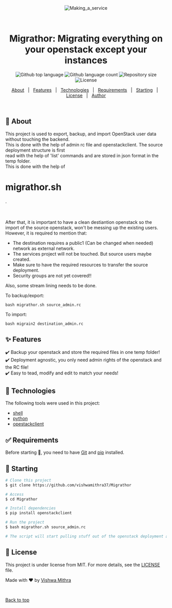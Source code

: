 <div align="center" id="top"> 
  <img src="./.github/app.gif" alt="Making_a_service" />

  &#xa0;

  <!-- <a href="https://making_a_service.netlify.app">Demo</a> -->
</div>

<h1 align="center">Migrathor: Migrating everything on your openstack except your instances</h1>

<p align="center">
  <img alt="Github top language" src="https://img.shields.io/github/languages/top/{{YOUR_GITHUB_USERNAME}}/making_a_service?color=56BEB8">

  <img alt="Github language count" src="https://img.shields.io/github/languages/count/{{YOUR_GITHUB_USERNAME}}/making_a_service?color=56BEB8">

  <img alt="Repository size" src="https://img.shields.io/github/repo-size/{{YOUR_GITHUB_USERNAME}}/making_a_service?color=56BEB8">

  <img alt="License" src="https://img.shields.io/github/license/{{YOUR_GITHUB_USERNAME}}/making_a_service?color=56BEB8">

  <!-- <img alt="Github issues" src="https://img.shields.io/github/issues/{{YOUR_GITHUB_USERNAME}}/making_a_service?color=56BEB8" /> -->

  <!-- <img alt="Github forks" src="https://img.shields.io/github/forks/{{YOUR_GITHUB_USERNAME}}/making_a_service?color=56BEB8" /> -->

  <!-- <img alt="Github stars" src="https://img.shields.io/github/stars/{{YOUR_GITHUB_USERNAME}}/making_a_service?color=56BEB8" /> -->
</p>

<!-- Status -->

<!-- <h4 align="center"> 
	🚧  Making_a_service 🚀 Under construction...  🚧
</h4> 

<hr> -->

<p align="center">
  <a href="#dart-about">About</a> &#xa0; | &#xa0; 
  <a href="#sparkles-features">Features</a> &#xa0; | &#xa0;
  <a href="#rocket-technologies">Technologies</a> &#xa0; | &#xa0;
  <a href="#white_check_mark-requirements">Requirements</a> &#xa0; | &#xa0;
  <a href="#checkered_flag-starting">Starting</a> &#xa0; | &#xa0;
  <a href="#memo-license">License</a> &#xa0; | &#xa0;
  <a href="https://github.com/vishwamithra37" target="_blank">Author</a>
</p>

<br>

## :dart: About ##

This project is used to export, backup, and import OpenStack user data without touching the backend. <br>
This is done with the help of admin rc file and openstackclient. The source deployment structure is first <br> read with the help of 'list' commands and are stored in json format in the temp folder. 
<br> This is done with the help of <h1> migrathor.sh </h1>.

<br>
<br>
After that, it is important to have a clean destiantion openstack so the import of the source openstack,
won't be messing up the existing users. However, it is required to mention that:
<ul>
<li>The destination requires a public1 (Can be changed when needed) network as external network.</li>
<li>The services project will not be touched. But source users maybe created.</li>
<li>Make sure to have the required resources to transfer the source deployment.</li>
<li>Security groups are not yet covered!!</li>
</ul>

Also, some stream lining needs to be done. 

To backup/export:
```
bash migrathor.sh source_admin.rc
```
To import:
```
bash migrain2 destination_admin.rc
```



## :sparkles: Features ##

:heavy_check_mark: Backup your openstack and store the required files in one temp folder!<br> 
:heavy_check_mark: Deployment agnostic, you only need admin rights of the openstack and the RC file!<br>
:heavy_check_mark: Easy to tead, modify and edit to match your needs!

## :rocket: Technologies ##

The following tools were used in this project:

- [shell](https://www.tutorialspoint.com/unix/unix-what-is-shell.html)
- [python](https://www.python.org/)
- [opestackclient](https://pypi.org/project/python-openstackclient/)

## :white_check_mark: Requirements ##

Before starting :checkered_flag:, you need to have [Git](https://git-scm.com) and [pip](https://pypi.org/project/pip/) installed.

## :checkered_flag: Starting ##

```bash
# Clone this project
$ git clone https://github.com/vishwamithra37/Migrathor

# Access
$ cd Migrathor

# Install dependencies
$ pip install openstackclient

# Run the project
$ bash migrathor.sh source_admin.rc

# The script will start pulling stuff out of the openstack deployment and store in temp folder.
```

## :memo: License ##

This project is under license from MIT. For more details, see the [LICENSE](LICENSE.md) file.


Made with :heart: by <a href="https://github.com/vishwamithra37" target="_blank">Vishwa Mithra</a>

&#xa0;

<a href="#top">Back to top</a>
